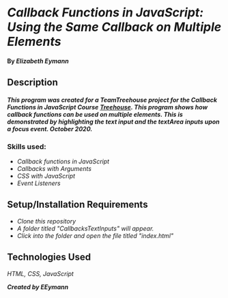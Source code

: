 # _Callback Functions in JavaScript: Using the Same Callback on Multiple Elements_

#### By _**Elizabeth Eymann**_

## Description
#### _This program was created for a TeamTreehouse project for the Callback Functions in JavaScript Course [Treehouse](https://teamtreehouse.com/). This program shows how callback functions can be used on multiple elements. This is demonstrated by highlighting the text input and the textArea inputs upon a focus event. October 2020._

### Skills used:
* _Callback functions in JavaScript_
* _Callbacks with Arguments_
* _CSS with JavaScript_
* _Event Listeners_

## Setup/Installation Requirements

* _Clone this repository_
* _A folder titled "CallbacksTextInputs" will appear._
* _Click into the folder and open the file titled "index.html"_


## Technologies Used

_HTML, CSS, JavaScript_

**_Created by EEymann_**
